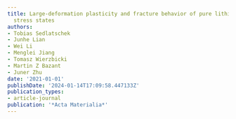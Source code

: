 ```yaml
---
title: Large-deformation plasticity and fracture behavior of pure lithium under various
  stress states
authors:
- Tobias Sedlatschek
- Junhe Lian
- Wei Li
- Menglei Jiang
- Tomasz Wierzbicki
- Martin Z Bazant
- Juner Zhu
date: '2021-01-01'
publishDate: '2024-01-14T17:09:58.447133Z'
publication_types:
- article-journal
publication: '*Acta Materialia*'
---
```

